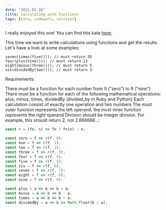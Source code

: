 ```yaml
---
date: "2021-02-16"
title: Calculating with functions
tags: [kata, codewars, solution]
---
```


I really enjoyed this one! You can find this kata [here](https://www.codewars.com/kata/525f3eda17c7cd9f9e000b39/javascript);

This time we want to write calculations using functions and get the results. Let's have a look at some examples:

```
seven(times(five())); // must return 35
four(plus(nine())); // must return 13
eight(minus(three())); // must return 5
six(dividedBy(two())); // must return 3
```

Requirements:

There must be a function for each number from 0 ("zero") to 9 ("nine")
There must be a function for each of the following mathematical operations: plus, minus, times, dividedBy (divided_by in Ruby and Python)
Each calculation consist of exactly one operation and two numbers
The most outer function represents the left operand, the most inner function represents the right operand
Division should be integer division. For example, this should return 2, not 2.666666...:

```js
const r = (fn, n) => fn ? fn(n) : n;

const zero = f => r(f, 0);
const one = f => r(f, 1);
const two = f => r(f, 2);
const three = f => r(f, 3);
const four = f => r(f, 4);
const five = f => r(f, 5);
const six = f => r(f, 6);
const seven = f => r(f, 7);
const eight = f => r(f, 8);
const nine = f => r(f, 9);

const plus = a => b => b + a;
const minus = a => b => b - a;
const times = a => b => b * a;
const dividedBy = a => b => Math.floor(b / a);
```

